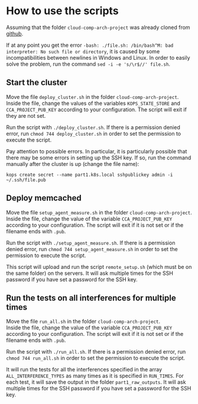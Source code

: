 # How to use the scripts

Assuming that the folder `cloud-comp-arch-project` was already cloned from [github](https://github.com/eth-easl/cloud-comp-arch-project/tree/master).

If at any point you get the error `-bash: ./file.sh: /bin/bash^M: bad interpreter: No such file or directory`, it is caused by some incompatibilities between newlines in Windows and Linux. In order to easily solve the problem, run the command `sed -i -e 's/\r$//' file.sh`.

## Start the cluster

Move the file `deploy_cluster.sh` in the folder `cloud-comp-arch-project`. \
Inside the file, change the values of the variables `KOPS_STATE_STORE` and `CCA_PROJECT_PUB_KEY` according to your configuration. The script will exit if they are not set.

Run the script with `./deploy_cluster.sh`. If there is a permission denied error, run `chmod 744 deploy_cluster.sh` in order to set the permission to execute the script.

Pay attention to possible errors. In particular, it is particularly possible that there may be some errors in setting up the SSH key. If so, run the command manually after the cluster is up (change the file name):

```
kops create secret --name part1.k8s.local sshpublickey admin -i ~/.ssh/file.pub
```

## Deploy memcached

Move the file `setup_agent_measure.sh` in the folder `cloud-comp-arch-project`. \
Inside the file, change the value of the variable `CCA_PROJECT_PUB_KEY` according to your configuration. The script will exit if it is not set or if the filename ends with `.pub`.

Run the script with `./setup_agent_measure.sh`. If there is a permission denied error, run `chmod 744 setup_agent_measure.sh` in order to set the permission to execute the script.

This script will upload and run the script `remote_setup.sh` (which must be on the same folder) on the servers. It will ask multiple times for the SSH password if you have set a password for the SSH key.

## Run the tests on all interferences for multiple times

Move the file `run_all.sh` in the folder `cloud-comp-arch-project`. \
Inside the file, change the value of the variable `CCA_PROJECT_PUB_KEY` according to your configuration. The script will exit if it is not set or if the filename ends with `.pub`.

Run the script with `./run_all.sh`. If there is a permission denied error, run `chmod 744 run_all.sh` in order to set the permission to execute the script.

It will run the tests for all the interferences specified in the array `ALL_INTERFERENCE_TYPES` as many times as it is specified in `RUN_TIMES`. For each test, it will save the output in the folder `part1_raw_outputs`. It will ask multiple times for the SSH password if you have set a password for the SSH key.